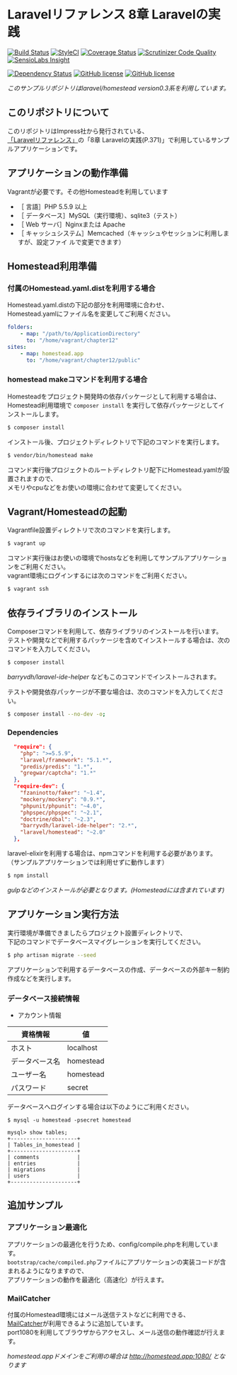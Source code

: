 # Laravelリファレンス 8章 Laravelの実践

[![Build Status](http://img.shields.io/travis/laravel-jp-reference/chapter8/master.svg?style=flat-square)](https://travis-ci.org/laravel-jp-reference/chapter8)
[![StyleCI](https://styleci.io/repos/48643492/shield)](https://styleci.io/repos/48643492)
[![Coverage Status](https://img.shields.io/coveralls/laravel-jp-reference/chapter8.svg)](https://coveralls.io/github/laravel-jp-reference/chapter8)
[![Scrutinizer Code Quality](https://img.shields.io/scrutinizer/g/laravel-jp-reference/chapter8/master.svg?style=flat-square)](https://scrutinizer-ci.com/g/laravel-jp-reference/chapter8/?branch=master)
[![SensioLabs Insight](https://img.shields.io/sensiolabs/i/cc9e553f-b833-4fb5-b2cf-89ec344a86e9.svg?style=flat-square)](https://insight.sensiolabs.com/projects/cc9e553f-b833-4fb5-b2cf-89ec344a86e9)

[![Dependency Status](https://www.versioneye.com/user/projects/56868b4ceb4f470030000786/badge.svg?style=flat)](https://www.versioneye.com/user/projects/56868b4ceb4f470030000786)
[![GitHub license](https://img.shields.io/github/license/laravel-jp-reference/chapter8.svg?style=flat-square)](https://github.com/laravel-jp-reference/chapter8/blob/master/LICENSE)
[![GitHub license](https://img.shields.io/badge/laravel--jp--reference-chapter8-orange.svg?style=flat-square)](https://github.com/laravel-jp-reference/chapter8)

*このサンプルリポジトリはlaravel/homestead version0.3系を利用しています。*

## このリポジトリについて
このリポジトリはImpress社から発行されている、  
[「Laravelリファレンス」](http://book.impress.co.jp/books/1114101107)の「8章 Laravelの実践(P.371)」で利用しているサンプルアプリケーションです。

## アプリケーションの動作準備
Vagrantが必要です。その他Homesteadを利用しています

 - ［ 言語］PHP 5.5.9 以上
 - ［ データベース］MySQL（実行環境）、sqlite3（テスト）
 - ［ Web サーバ］Nginxまたは Apache
 - ［ キャッシュシステム］Memcached（キャッシュやセッションに利用しますが、設定ファイ
ルで変更できます）

## Homestead利用準備

### 付属のHomestead.yaml.distを利用する場合

Homestead.yaml.distの下記の部分を利用環境に合わせ、    
Homestead.yamlにファイル名を変更してご利用ください。

```yaml
folders:
    - map: "/path/to/ApplicationDirectory"
      to: "/home/vagrant/chapter12"
sites:
    - map: homestead.app
      to: "/home/vagrant/chapter12/public"
```

### homestead makeコマンドを利用する場合
Homesteadをプロジェクト開発時の依存パッケージとして利用する場合は、  
Homestead利用環境で `composer install` を実行して依存パッケージとしてインストールします。  

```bash
$ composer install
```

インストール後、プロジェクトディレクトリで下記のコマンドを実行します。  

```bash
$ vendor/bin/homestead make
```

コマンド実行後プロジェクトのルートディレクトリ配下にHomestead.yamlが設置されますので、  
メモリやcpuなどをお使いの環境に合わせて変更してください。

## Vagrant/Homesteadの起動

Vagrantfile設置ディレクトリで次のコマンドを実行します。  

```bash
$ vagrant up
```

コマンド実行後はお使いの環境でhostsなどを利用してサンプルアプリケーションをご利用ください。  
vagrant環境にログインするには次のコマンドをご利用ください。

```bash
$ vagrant ssh
```

## 依存ライブラリのインストール

Composerコマンドを利用して、依存ライブラリのインストールを行います。  
テストや開発などで利用するパッケージを含めてインストールする場合は、次のコマンドを入力してください。  
```bash
$ composer install
```

*barryvdh/laravel-ide-helper* などもこのコマンドでインストールされます。  

テストや開発依存パッケージが不要な場合は、次のコマンドを入力してください。  

```bash
$ composer install --no-dev -o;
```

### Dependencies
```json
  "require": {
    "php": ">=5.5.9",
    "laravel/framework": "5.1.*",
    "predis/predis": "1.*",
    "gregwar/captcha": "1.*"
  },
  "require-dev": {
    "fzaninotto/faker": "~1.4",
    "mockery/mockery": "0.9.*",
    "phpunit/phpunit": "~4.0",
    "phpspec/phpspec": "~2.1",
    "doctrine/dbal": "~2.3",
    "barryvdh/laravel-ide-helper": "2.*",
    "laravel/homestead": "~2.0"
  },
```

laravel-elixirを利用する場合は、npmコマンドを利用する必要があります。  
（サンプルアプリケーションでは利用せずに動作します）  

```bash
$ npm install
```

*gulpなどのインストールが必要となります。(Homesteadには含まれています)*

## アプリケーション実行方法
実行環境が準備できましたらプロジェクト設置ディレクトリで、  
下記のコマンドでデータベースマイグレーションを実行してください。

```bash
$ php artisan migrate --seed
```

アプリケーションで利用するデータベースの作成、データベースの外部キー制約作成などを実行します。  

### データベース接続情報
* アカウント情報

| 資格情報 | 値 |
|-----------|-------|
| ホスト | localhost |
| データベース名 | homestead |
| ユーザー名 | homestead |
| パスワード | secret |

データベースへログインする場合は以下のようにご利用ください。

```
$ mysql -u homestead -psecret homestead

mysql> show tables;
+---------------------+
| Tables_in_homestead |
+---------------------+
| comments            |
| entries             |
| migrations          |
| users               |
+---------------------+
```

## 追加サンプル

### アプリケーション最適化
アプリケーションの最適化を行うため、config/compile.phpを利用しています。  
`bootstrap/cache/compiled.php`ファイルにアプリケーションの実装コードが含まれるようになりますので、  
アプリケーションの動作を最適化（高速化）が行えます。  

### MailCatcher
付属のHomestead環境にはメール送信テストなどに利用できる、  
[MailCatcher](http://mailcatcher.me/)が利用できるように追加しています。  
port1080を利用してブラウザからアクセスし、メール送信の動作確認が行えます。  

*homestead.appドメインをご利用の場合は http://homestead.app:1080/ となります*
